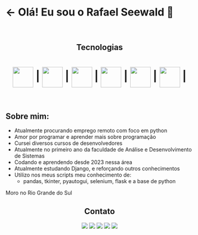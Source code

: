 
<div align="center">

</div>

<h1> <- Olá! Eu sou o Rafael Seewald 👋 </h1>
<br>
<div align="center">
     <h2>Tecnologias</h1>
     <h1>
          <img align="center" src="https://cdn.jsdelivr.net/gh/devicons/devicon@latest/icons/python/python-original.svg" width="55" /> |
          <img align="center" src="https://cdn.jsdelivr.net/gh/devicons/devicon@latest/icons/html5/html5-original.svg" width="55" /> |
          <img align="center" src="https://cdn.jsdelivr.net/gh/devicons/devicon@latest/icons/css3/css3-original.svg" width="55" /> |
          <img align="center" src="https://cdn.jsdelivr.net/gh/devicons/devicon@latest/icons/django/django-plain-wordmark.svg" width="55" /> |
          <img align="center" src="https://cdn.jsdelivr.net/gh/devicons/devicon@latest/icons/flask/flask-original-wordmark.svg" width="55" /> |
          <img align="center" src="https://cdn.jsdelivr.net/gh/devicons/devicon@latest/icons/jupyter/jupyter-original-wordmark.svg" width="55" /> |
     </h1>
</div> 
<br>

## Sobre mim:

- Atualmente procurando emprego remoto com foco em python
- Amor por programar e aprender mais sobre programação 
- Cursei diversos cursos de desenvolvedores
- Atualmente no primeiro ano da faculdade de Análise e Desenvolvimento de Sistemas
- Codando e aprendendo desde 2023 nessa área
- Atualmente estudando Django, e reforçando outros conhecimentos
- Utilizo nos meus scripts meu conhecimento de:
     - pandas, tkinter, pyautogui, selenium, flask e a base de python
 
Moro no Rio Grande do Sul
<br>

<div align="center">
     <footer>
          <h2> Contato </h2>
          <a href="https://www.linkedin.com/in/rafael-vin%C3%ADcius-seewald-2341432b8/"><img src="https://img.shields.io/badge/LinkedIn-0077B5?style=for-the-badge&logo=linkedin&logoColor=white"></img></a>
          <a href="https://www.instagram.com/vinyyboy_seewald/"><img src="https://img.shields.io/badge/Instagram-E4405F?style=for-the-badge&logo=instagram&logoColor=white"></img></a>
          <a href="https://web.whatsapp.com/"><img src="https://img.shields.io/badge/WhatsApp-25D366?style=for-the-badge&logo=whatsapp&logoColor=white"></img></a>
          <a href="https://mail.google.com/mail/u/0/#inbox?compose=CllgCJlLWMTMvmHCFvsqmRDSQcJLLhXBGjbsDNrQmCbDvHJPXQlWCJfbsHctcZGXWCLNdTkqFGV"><img src="https://img.shields.io/badge/Gmail-D14836?style=for-the-badge&logo=gmail&logoColor=white"></img></a>
          <a href="https://www.instagram.com/vinyyboy_seewald/"><img src="https://img.shields.io/badge/website-000000?style=for-the-badge&logo=About.me&logoColor=white"></img></a>
     </footer>
</div>
